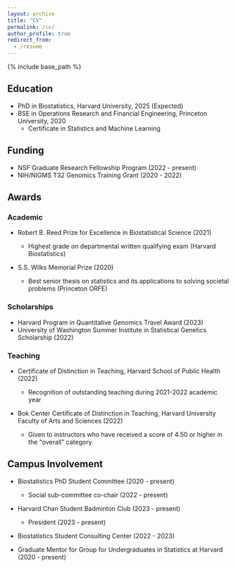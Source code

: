```yaml
---
layout: archive
title: "CV"
permalink: /cv/
author_profile: true
redirect_from:
  - /resume
---
```


{% include base_path %}

## Education
- PhD in Biostatistics, Harvard University, 2025 (Expected)
- BSE in Operations Research and Financial Engineering, Princeton University, 2020
  - Certificate in Statistics and Machine Learning

## Funding
- NSF Graduate Research Fellowship Program (2022 - present) 
- NIH/NIGMS T32 Genomics Training Grant (2020 - 2022)

## Awards
### Academic
- Robert B. Reed Prize for Excellence in Biostatistical Science (2021) 
  - Highest grade on departmental written qualifying exam (Harvard Biostatistics)

- S.S. Wilks Memorial Prize (2020)
  - Best senior thesis on statistics and its applications to solving societal problems (Princeton ORFE)

### Scholarships
- Harvard Program in Quantitative Genomics Travel Award (2023) 
- University of Washington Summer Institute in Statistical Genetics Scholarship (2022)

### Teaching
- Certificate of Distinction in Teaching, Harvard School of Public Health (2022)
  - Recognition of outstanding teaching during 2021-2022 academic year

- Bok Center Certificate of Distinction in Teaching, Harvard University Faculty of Arts and Sciences (2022)
    - Given to instructors who have received a score of 4.50 or higher in the "overall" category

## Campus Involvement
- Biostatistics PhD Student Committee (2020 - present)
  - Social sub-committee co-chair (2022 - present)

- Harvard Chan Student Badminton Club (2023 - present) 
  - President (2023 - present)

- Biostatistics Student Consulting Center (2022 - 2023)

- Graduate Mentor for Group for Undergraduates in Statistics at Harvard (2020 - present)
